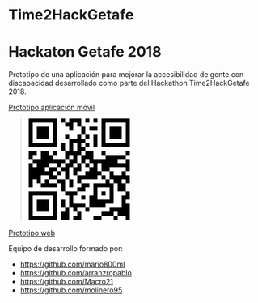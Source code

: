 # Time2HackGetafe
# Hackaton Getafe 2018

Prototipo de una aplicación para mejorar la accesibilidad de gente con discapacidad desarrollado como parte del Hackathon Time2HackGetafe 2018.

[Prototipo aplicación móvil](https://marvelapp.com/8c58ch4)

>![Screenshot](QR_Time2HackGetafe.png "QR_Time2HackGetafe")

[Prototipo web](https://arranzropablo.github.io/Time2HackGetafe/mapSearch.html)

Equipo de desarrollo formado por:

- https://github.com/mario800ml
- https://github.com/arranzropablo
- https://github.com/Macro21
- https://github.com/molinero95
